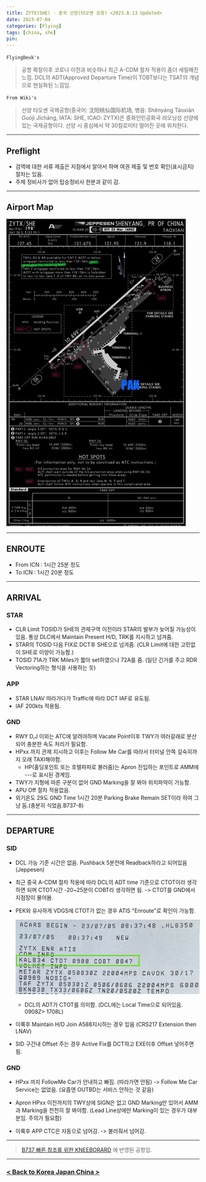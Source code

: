 ```yaml
---
title: ZYTX(SHE) - 중국 선양(탸오쎈 공항) <2023.8.13 Updated>
date: 2023-07-04
categories: [Flying]
tags: [china, she]
pin:
---
```


`FlyingDeuk's`
> 공항 확장이후 코로나 이전과 비슷하나 최근 A-CDM 절차 적용이 좀더 세밀해진 느낌. DCL의 ADT(Approved Departure Time)이 TOBT보다는 TSAT의 개념으로 현실화된 느낌임. 

`From Wiki's`
> 선양 타오셴 국제공항(중국어: 沈阳桃仙国际机场, 병음: Shěnyáng Táoxiān Guójì Jīchǎng, IATA: SHE, ICAO: ZYTX)은 중화인민공화국 랴오닝성 선양에 있는 국제공항이다. 선양 시 중심에서 약 30킬로미터 떨어진 곳에 위치한다.

--------

## Preflight
- 검역에 대한 서류 제출은 지점에서 알아서 하며 여권 제출 및 번호 확인(표시금지) 절차는 있음. 
- 주제 정비사가 없어 탑승정비사 한분과 같이 감. 

---------

## Airport Map
![she](/img/flying/airport/she_ap.jpg)

------------

## ENROUTE
- From ICN : 1시간 25분 정도
- To ICN : 1시간 20분 정도

--------

## ARRIVAL
### STAR
- CLR Limit TOSID가 SHE의 관제구역 이전이라 STAR의 발부가 늦어질 가능성이 있음. 통상 DLC에서 Maintain Present H/D, TRK를 지시하고 넘겨줌. 
- STAR의 TOSID 다음 FIX로 DCT후 SHE으로 넘겨줌. (CLR Limit에 대한 고민없이 SHE로 이양이 가능함.)
- TOSID 71A가 TRK Miles가 짧아 set하였으나 72A를 줌. (일단 긴거를 주고 RDR Vectoring하는 형식을 사용하는 듯) 

### APP
- STAR LNAV 따라가다가 Traffic에 따라 DCT IAF로 유도됨. 
- IAF 200kts 적용됨. 

### GND
- RWY D,J 이외는 ATC에 알려야하며 Vacate Point이후 TWY가 여러갈래로 분산되어 충분한 속도 처리가 필요함. 
- HPxx 까지 관제 지시하고 이후는 Follow Me Car를 따라서 터미널 안쪽 깊숙히까지 오래 TAXI해야함. 
    - HP(홀딩포인트 또는 호텔파파로 불러줌)는 Apron 진입하는 포인트로 AMM에 ---로 표시된 경계임. 
- TWY가 지형에 따른 구분이 없어 GND Marking을 잘 봐야 위치파악이 가능함. 
- APU Off 절차 적용없음. 
- 외기온도 29도 GND Time 1시간 20분 Parking Brake Remain SET이라 하여 그냥 둠.(충분히 식었음.B737-8)

-------

## DEPARTURE
### SID
- DCL 가능 기준 시간은 없음. Pushback 5분전에 Readback하라고 되어있음 (Jeppesen)
- 최근 중국 A-CDM 절차 적용에 따라 DCL의 ADT time 기준으로 CTOT이라 생각하면 되며 CTOT시간 -20~25분이 COBT라 생각하면 됨. -> CTOT를 GND에서 지점장이 물어봄. 
- PEK와 유사하게 VDGS에 CTOT가 없는 경우 ATIS "Enroute"로 확인이 가능함. 

    ![she](/img/flying/airport/she_info.jpg)
    - DCL의 ADT가 CTOT를 의미함. (DCL에는 Local Time으로 되어있음. 0908Z> 1708L)


- 이륙후 Maintain H/D Join A588지시하는 경우 있음 (CRS217 Extension then LNAV)
- SID 구간내 Offset 주는 경우 Active Fix를 DCT하고 EXE이후 Offset 넣어주면 됨.


### GND
- HPxx 까지 FollowMe Car가 안내하고 빠짐. (따라가면 안됨) -> Follow Me Car Service는 없었음. (요즘엔 OUTBD는 서비스 안하는 것 같음) 
- Apron HPxx 이전까지의 TWY상에 SIGN은 없고 GND Marking만 있어서 AMM과 Marking을 천천히 잘 봐야함. (Lead Line상에만 Marking이 있는 경우가 대부분임. 주의가 필요함)

- 이륙후 APP CTC은 자동으로 넘어감. -> 불러줘서 넘어감. 




----

> [B737 빠른 참조를 위한 KNEEBORARD](/posts/B737-kneeboard/) 에 반영된 공항임. 

-------


### [< Back to Korea Japan China >](/posts/KoreaJapanChina/)
